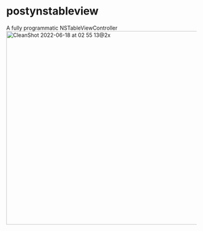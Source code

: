 # postynstableview

A fully programmatic NSTableViewController
<img width="512" alt="CleanShot 2022-06-18 at 02 55 13@2x" src="https://user-images.githubusercontent.com/47460844/174413672-caace382-bfa9-4697-b3ac-270d5fa10c2a.png">

